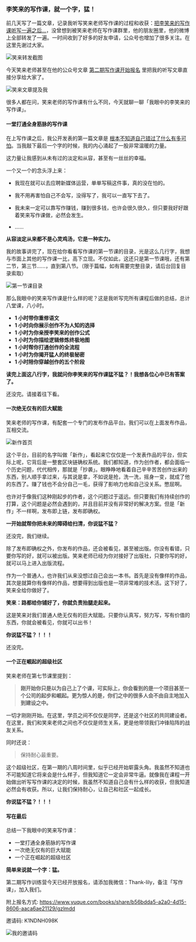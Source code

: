 ### 李笑来的写作课，就一个字，猛！


前几天写了一篇文章，记录我听写笑来老师写作课的过程和收获：[把李笑来的写作课听写一遍之后...](https://mp.weixin.qq.com/s/dhx_ba2dq_V_lZyWeyu-yg)，没曾想到被笑来老师在写作课群里，他的朋友圈里，他的微博上全部转发了一遍。一时间收到了好多的好友申请，公众号也增加了很多关注。在这里先谢过大家。

![笑来转发截图](https://i.loli.net/2021/01/26/kUq38Qdw1YbczCs.png)

今天笑来老师甚至在他的公众号文章 [第二期写作课开始报名](https://mp.weixin.qq.com/s/MKlv-tAu1RjMVSdHDTucdw) 里把我的听写文章直接分享给大家了。

![笑来文章提及我](https://i.loli.net/2021/01/26/CNvMfyomOIJ2Yha.png)

很多人都在问，笑来老师的写作课有什么不同，今天就聊一聊「我眼中的李笑来的写作课」。

#### 一堂打通全身筋脉的写作课

在上写作课之后，我公开发表的第一篇文章是 [根本不知道自己错过了什么有多可怕](https://mp.weixin.qq.com/s/6YKYvAkILKAcakKtL8nMNw)。当我敲下最后一个字的时候，我的内心涌起了一股非常温暖的力量。

这力量让我感到从未有过的淡定和从容，甚至有一丝丝的幸福。

一个又一个的念头浮上来：

- 我现在就可以去应聘新媒体运营，单单写稿这件事，真的没在怕的。

- 我不用再害怕自己不会写，没得写了，我可以一直写下去了。

- 我未来一定可以靠写作赚钱，赚到很多钱，也许会很久很久，但只要我好好跟着笑来写作课做，必然会发生。

- ......

**从容淡定从来都不是心灵鸡汤，它是一种实力。**

我的故事讲完了，现在给你看看写作课的第一节课的目录，光是这么几行字，我想与市面上其他的写作课一比，高下立现。不仅如此，这还只是第一节课哦，还有第二节，第三节......，直到第八节。（限于篇幅，如有需要完整目录，请后台回复目录索取）

![第一节课目录](https://i.loli.net/2021/01/26/5MWhFcbmDgCQ6qt.png)

那么我眼中的笑来写作课是什么样的呢？这是我听写完所有课程后做的总结，总计八堂课，八小时。

- **1 小时带你重修语文**
- **1 小时向你展示创作不为人知的选择**
- **1 小时为你亲授李笑来的创作公式**
- **1 小时为你描绘逻辑修炼终极地图**
- **1 小时帮你打通创作的全流程**
- **1 小时为你揭开猛人的终极秘密**
- **1 小时陪你穿越创作的五个阶段**

**读完上面这八行字，我就问你李笑来的写作课猛不猛？！我想各位心中已有答案了。**

还没完。请接着往下看。

#### 一次绝无仅有的巨大赋能

笑来老师的写作课，有配套一个专门的发布作品平台。我们可以在上面发布作品，互相交流。

![新作首页](https://i.loli.net/2021/01/26/PvFB6Krgj1YDVUm.png)

这个平台，目前的名字叫做「新作」，看起来它仅仅是一个发表作品的平台，但实际上呢，它背后是一整套区块链确权系统。我们都知道，作为创作者，都会面临一个历史问题，代代相传，那就是「抄袭」。眼睁睁地看着自己辛辛苦苦创作出来的东西，别人顺手拿过来，与其说是拿，不如说是抢，洗一洗，摇身一变，就成了他的东西了。赚了钱也不会分自己一毛，获得了影响力也和自己没关系。憋屈啊。

也许对于像我们这种刚起步的作者，这个问题过于遥远。但只要我们有持续创作的打算，这个问题是必然会遇到的，并且目前并没有非常好的解决方案。但是「新作」不一样啊，发布即上链，发布即确权。

**一开始就帮你把未来的障碍给扫清，你说猛不猛？**

还没完，我们继续。

除了发布即确权之外，你发布的作品，还会被看见，甚至被出版。你没有看错，只要你写的好，就可以被出版。笑来老师已经为你对接好了出版社，只要你写的好，就可以马上进入出版流程。

作为一个普通人，也许我们从来没想过自己会出一本书。首先是没有像样的作品，其次是就算你有像样的作品，想要得到出版也是一项非常难的技术活。这下好了，笑来全给你做好了。

**笑来：路都给你铺好了，你就负责抬腿走起来。**

这是笑来对我们普通人绝无仅有的巨大赋能。只要你认真写，努力写，写有价值的东西，你就会被看见，你就可以出书！

**你说猛不猛？！！！**

还没完。

#### 一个正在崛起的超级社区

笑来老师在第七节课里提到：

> **刚开始你只是以为自己上了个课，可实际上，你会看到的是一个项目甚至一个公司的起步和崛起。更为惊人的是，你们之中的很多人会不由自主地加入到建设之中。**

一切才刚刚开始。在这里，学员之间不仅仅是同学，还是这个社区的共同建设者。在这里，我们和笑来老师之间也不仅仅是师生关系，更是他带领我们冲锋陷阵的战友关系。

同时还说：

> 保持耐心最重要。

这个超级社区，在第一期的八周时间里，似乎已经开始崭露头角。我虽然不知道也不可能知道它将来会是什么样子，但我知道它一定会非常牛逼。就像我在课程一开始做出听写写作课的决定的时候，我虽然不知道自己会有什么样的收获，但我知道必然会有收获。所以，让我们保持耐心，让自己和社区一起成长。

**你说猛不猛？！！！**

#### 写在最后

总结一下我眼中的笑来写作课：

- 一堂打通全身筋脉的写作课
- 一次绝无仅有的巨大赋能
- 一个正在崛起的超级社区

**简单来说就一个字：猛。**

第二期写作训练营今天已经开放报名，请添加我微信：Thank-lily，备注「写作课」，加入我们。

附上报名方式: https://www.yuque.com/books/share/b56bdda5-a2a0-4d15-8606-aaca6ae21129/gzlmdd

邀请码: K1NDNH098K

![我的邀请码](https://i.loli.net/2021/04/03/Eb7GNC9xj1ihlPY.jpg)